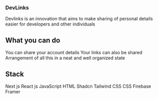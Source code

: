 ### DevLinks

Devlinks is an innovation that aims to make sharing of personal details easier for developers and other individuals

## What you can do

You can share your account details
Your links can also be shared
Arrangement of all this in a neat and well organized state

## Stack

Next js
React js
JavaScript
HTML
Shadcn
Tailwind CSS
CSS
Firebase
Framer
